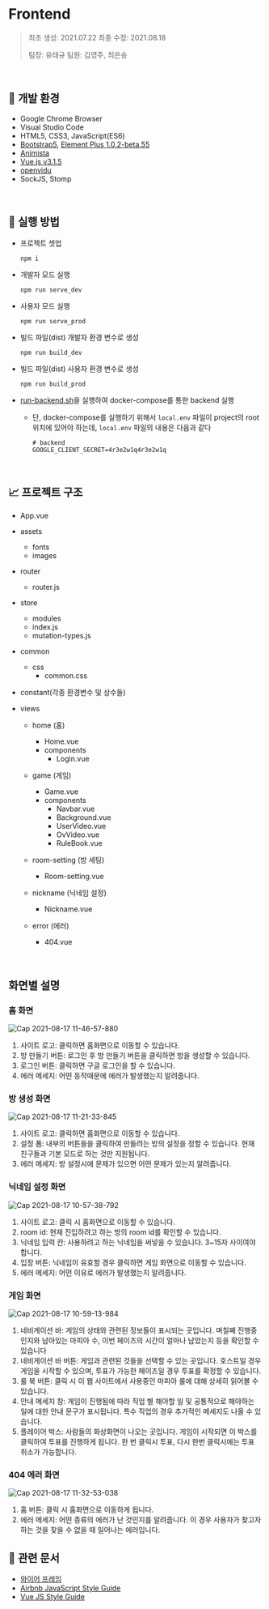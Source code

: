 # Frontend

> 최초 생성: 2021.07.22
> 최종 수정: 2021.08.18
>
> 팀장: 유태규
> 팀원: 김영주, 최은송

<br>

## 🔧 개발 환경

- Google Chrome Browser
- Visual Studio Code
- HTML5, CSS3, JavaScript(ES6)
- [Bootstrap5](https://getbootstrap.com/docs/5.0/getting-started/introduction/), [Element Plus 1.0.2-beta.55](https://element-plus.org/#/en-US)
- [Animista](https://animista.net/)
- [Vue.js v3.1.5](https://v3.ko.vuejs.org/)
- [openvidu](https://openvidu.io/)
- SockJS, Stomp

<br>

## 🔑 실행 방법

- 프로젝트 셋업

  ```
  npm i
  ```

- 개발자 모드 실행

  ```
  npm run serve_dev
  ```

- 사용자 모드 실행

  ```
  npm run serve_prod
  ```

- 빌드 파일(dist) 개발자 환경 변수로 생성

  ```
  npm run build_dev
  ```

- 빌드 파일(dist) 사용자 환경 변수로 생성

  ```
  npm run build_prod
  ```

- [run-backend.sh](./script/run-backend.sh)을 실행하여 docker-compose를 통한 backend 실행
  - 단, docker-compose를 실행하기 위해서 `local.env` 파일이 project의 root 위치에 있어야 하는데, `local.env` 파일의 내용은 다음과 같다
    ```env
    # backend
    GOOGLE_CLIENT_SECRET=4r3e2w1q4r3e2w1q
    ```



<br>

## 📈 프로젝트 구조

- App.vue

- assets
  - fonts
  - images

- router
  - router.js

- store
  - modules
  - index.js
  - mutation-types.js

- common
  - css
    - common.css
		
- constant(각종 환경변수 및 상수들)

- views
  - home (홈)
    - Home.vue
    - components
      - Login.vue
	
  - game (게임)
    - Game.vue
    - components
      - Navbar.vue
      - Background.vue
      - UserVideo.vue
      - OvVideo.vue
      - RuleBook.vue
	
  - room-setting (방 세팅)
    - Room-setting.vue
	
  - nickname (닉네임 설정)
     - Nickname.vue
	
  - error (에러)
    - 404.vue

<br>

##  화면별 설명
### 홈 화면  

![Cap 2021-08-17 11-46-57-880](README.assets/Cap_2021-08-17_11-46-57-880.jpg)


1.  사이트 로고: 클릭하면 홈화면으로 이동할 수 있습니다.
2.  방 만들기 버튼: 로그인 후 방 만들기 버튼을 클릭하면 방을 생성할 수 있습니다.
3.  로그인 버튼: 클릭하면 구글 로그인을 할 수 있습니다.
4.  에러 메세지: 어떤 동작때문에 에러가 발생했는지 알려줍니다.

### 방 생성 화면

![Cap 2021-08-17 11-21-33-845](README.assets/Cap_2021-08-17_11-21-33-845.jpg)

1.  사이트 로고: 클릭하면 홈화면으로 이동할 수 있습니다.
2.  설정 폼: 내부의 버튼들을 클릭하여 만들려는 방의 설정을 정할 수 있습니다. 현재 친구들과 기본 모드로 하는 것만 지원됩니다.
3. 에러 메세지: 방 설정시에 문제가 있으면 어떤 문제가 있는지 알려줍니다.

### 닉네임 설정 화면

![Cap 2021-08-17 10-57-38-792](README.assets/Cap_2021-08-17_10-57-38-792.jpg)

1.  사이트 로고: 클릭 시 홈화면으로 이동할 수 있습니다.
2.  room id: 현재 진입하려고 하는 방의 room id를 확인할 수 있습니다.
3.  닉네임 입력 칸: 사용하려고 하는 닉네임을 써넣을 수 있습니다. 3~15자 사이여야 합니다.
4.  입장 버튼: 닉네임이 유효할 경우 클릭하면 게임 화면으로 이동할 수 있습니다.
5.  에러 메세지: 어떤 이유로 에러가 발생했는지 알려줍니다.

### 게임 화면

![Cap 2021-08-17 10-59-13-984](README.assets/Cap_2021-08-17_10-59-13-984.jpg)

1.  네비게이션 바: 게임의 상태와 관련된 정보들이 표시되는 곳입니다. 며칠째 진행중인지와 남아있는 마피아 수, 이번 페이즈의 시간이 얼마나 남았는지 등을 확인할 수 있습니다
2.  네비게이션 바 버튼: 게임과 관련된 것들을 선택할 수 있는 곳입니다. 호스트일 경우 게임을 시작할 수 있으며, 투표가 가능한 페이즈일 경우 투표를 확정할 수 있습니다.
3.  룰 북 버튼: 클릭 시 이 웹 사이트에서 사용중인 마피아 룰에 대해 상세히 읽어볼 수 있습니다.
4.  안내 메세지 창: 게임이 진행됨에 따라 직업 별 해야할 일 및 공통적으로 해야하는 일에 대한 안내 문구가 표시됩니다. 특수 직업의  경우 추가적인 메세지도 나올 수 있습니다.
5.  플레이어 박스: 사람들의 화상화면이 나오는 곳입니다. 게임이 시작되면 이 박스를 클릭하여 투표를 진행하게 됩니다. 한 번 클릭시 투표, 다시 한번 클릭시에는 투표 취소가 가능합니다. 

### 404 에러 화면

![Cap 2021-08-17 11-32-53-038](README.assets/Cap_2021-08-17_11-32-53-038.jpg)

1.  홈 버튼: 클릭 시 홈화면으로 이동하게 됩니다.
2.  에러 메세지: 어떤 종류의 에러가 난 것인지를 알려줍니다. 이 경우 사용자가 찾고자 하는 것을 찾을 수 없을 때 일어나는 에러입니다. 

## 📘 관련 문서

- [와이어 프레임](https://www.figma.com/file/D946y8Vykt2jgYXgHfmGDM/%EB%A7%88%ED%94%BC%EC%95%84%EA%B2%8C%EC%9E%84---%EC%99%80%EC%9D%B4%EC%96%B4-%ED%94%84%EB%A0%88%EC%9E%84?node-id=0%3A1)
- [Airbnb JavaScript Style Guide](https://github.com/airbnb/javascript)
- [Vue JS Style Guide](https://kr.vuejs.org/v2/style-guide/index.html)


